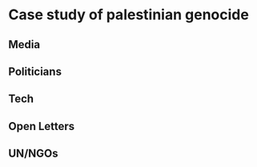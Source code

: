 # Case study of palestinian genocide

## Media

## Politicians

## Tech

## Open Letters

## UN/NGOs
